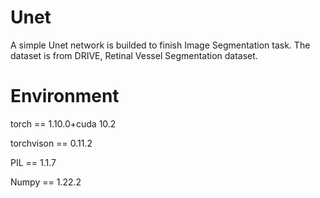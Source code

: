 # Unet
A simple Unet network is builded to finish Image Segmentation task. The dataset is from DRIVE, Retinal Vessel Segmentation dataset. 

# Environment

torch == 1.10.0+cuda 10.2

torchvison == 0.11.2

PIL == 1.1.7

Numpy == 1.22.2
